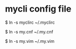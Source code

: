 # mycli config file

$ ln -s myclirc ~/.myclirc

$ ln -s my.cnf ~/.my.cnf

$ ln -s my.vim ~/.my.vim
